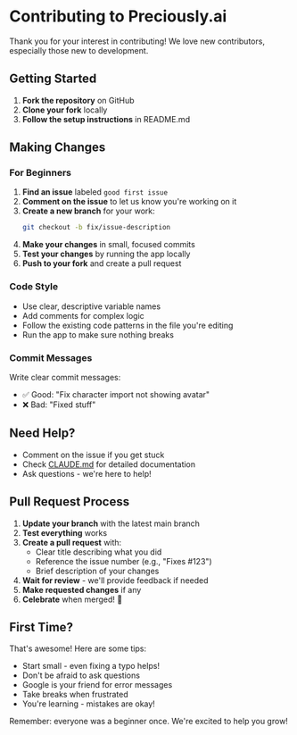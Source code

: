 # Contributing to Preciously.ai

Thank you for your interest in contributing! We love new contributors, especially those new to development.

## Getting Started

1. **Fork the repository** on GitHub
2. **Clone your fork** locally
3. **Follow the setup instructions** in README.md

## Making Changes

### For Beginners

1. **Find an issue** labeled `good first issue`
2. **Comment on the issue** to let us know you're working on it
3. **Create a new branch** for your work:
   ```bash
   git checkout -b fix/issue-description
   ```
4. **Make your changes** in small, focused commits
5. **Test your changes** by running the app locally
6. **Push to your fork** and create a pull request

### Code Style

- Use clear, descriptive variable names
- Add comments for complex logic
- Follow the existing code patterns in the file you're editing
- Run the app to make sure nothing breaks

### Commit Messages

Write clear commit messages:
- ✅ Good: "Fix character import not showing avatar"
- ❌ Bad: "Fixed stuff"

## Need Help?

- Comment on the issue if you get stuck
- Check [CLAUDE.md](./CLAUDE.md) for detailed documentation
- Ask questions - we're here to help!

## Pull Request Process

1. **Update your branch** with the latest main branch
2. **Test everything** works
3. **Create a pull request** with:
   - Clear title describing what you did
   - Reference the issue number (e.g., "Fixes #123")
   - Brief description of your changes
4. **Wait for review** - we'll provide feedback if needed
5. **Make requested changes** if any
6. **Celebrate** when merged! 🎉

## First Time?

That's awesome! Here are some tips:
- Start small - even fixing a typo helps!
- Don't be afraid to ask questions
- Google is your friend for error messages
- Take breaks when frustrated
- You're learning - mistakes are okay!

Remember: everyone was a beginner once. We're excited to help you grow!